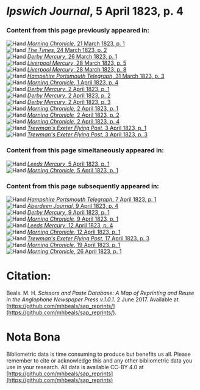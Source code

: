# *Ipswich Journal*, 5 April 1823, p. 4  
  
### Content from this page previously appeared in:  
![Hand](http://scissorsandpaste.net/wp-content/uploads/2017/06/smallhandpointer.png) [*Morning Chronicle*, 21 March 1823, p. 1](https://mhbeals.github.io/sap_html/Morning-Chronicle/Morning-Chronicle-21-March-1823-p-1)  
![Hand](http://scissorsandpaste.net/wp-content/uploads/2017/06/smallhandpointer.png) [*The Times*, 24 March 1823, p. 2](https://mhbeals.github.io/sap_html/The-Times/The-Times-24-March-1823-p-2)  
![Hand](http://scissorsandpaste.net/wp-content/uploads/2017/06/smallhandpointer.png) [*Derby Mercury*, 26 March 1823, p. 1](https://mhbeals.github.io/sap_html/Derby-Mercury/Derby-Mercury-26-March-1823-p-1)  
![Hand](http://scissorsandpaste.net/wp-content/uploads/2017/06/smallhandpointer.png) [*Liverpool Mercury*, 28 March 1823, p. 5](https://mhbeals.github.io/sap_html/Liverpool-Mercury/Liverpool-Mercury-28-March-1823-p-5)  
![Hand](http://scissorsandpaste.net/wp-content/uploads/2017/06/smallhandpointer.png) [*Liverpool Mercury*, 28 March 1823, p. 8](https://mhbeals.github.io/sap_html/Liverpool-Mercury/Liverpool-Mercury-28-March-1823-p-8)  
![Hand](http://scissorsandpaste.net/wp-content/uploads/2017/06/smallhandpointer.png) [*Hampshire Portsmouth Telegraph*, 31 March 1823, p. 3](https://mhbeals.github.io/sap_html/Hampshire-Portsmouth-Telegraph/Hampshire-Portsmouth-Telegraph-31-March-1823-p-3)  
![Hand](http://scissorsandpaste.net/wp-content/uploads/2017/06/smallhandpointer.png) [*Morning Chronicle*, 1 April 1823, p. 4](https://mhbeals.github.io/sap_html/Morning-Chronicle/Morning-Chronicle-1-April-1823-p-4)  
![Hand](http://scissorsandpaste.net/wp-content/uploads/2017/06/smallhandpointer.png) [*Derby Mercury*, 2 April 1823, p. 1](https://mhbeals.github.io/sap_html/Derby-Mercury/Derby-Mercury-2-April-1823-p-1)  
![Hand](http://scissorsandpaste.net/wp-content/uploads/2017/06/smallhandpointer.png) [*Derby Mercury*, 2 April 1823, p. 2](https://mhbeals.github.io/sap_html/Derby-Mercury/Derby-Mercury-2-April-1823-p-2)  
![Hand](http://scissorsandpaste.net/wp-content/uploads/2017/06/smallhandpointer.png) [*Derby Mercury*, 2 April 1823, p. 3](https://mhbeals.github.io/sap_html/Derby-Mercury/Derby-Mercury-2-April-1823-p-3)  
![Hand](http://scissorsandpaste.net/wp-content/uploads/2017/06/smallhandpointer.png) [*Morning Chronicle*, 2 April 1823, p. 1](https://mhbeals.github.io/sap_html/Morning-Chronicle/Morning-Chronicle-2-April-1823-p-1)  
![Hand](http://scissorsandpaste.net/wp-content/uploads/2017/06/smallhandpointer.png) [*Morning Chronicle*, 2 April 1823, p. 2](https://mhbeals.github.io/sap_html/Morning-Chronicle/Morning-Chronicle-2-April-1823-p-2)  
![Hand](http://scissorsandpaste.net/wp-content/uploads/2017/06/smallhandpointer.png) [*Morning Chronicle*, 2 April 1823, p. 4](https://mhbeals.github.io/sap_html/Morning-Chronicle/Morning-Chronicle-2-April-1823-p-4)  
![Hand](http://scissorsandpaste.net/wp-content/uploads/2017/06/smallhandpointer.png) [*Trewman's Exeter Flying Post*, 3 April 1823, p. 1](https://mhbeals.github.io/sap_html/Trewman's-Exeter-Flying-Post/Trewman's-Exeter-Flying-Post-3-April-1823-p-1)  
![Hand](http://scissorsandpaste.net/wp-content/uploads/2017/06/smallhandpointer.png) [*Trewman's Exeter Flying Post*, 3 April 1823, p. 3](https://mhbeals.github.io/sap_html/Trewman's-Exeter-Flying-Post/Trewman's-Exeter-Flying-Post-3-April-1823-p-3)  
  
### Content from this page simeltaneously appeared in:  
![Hand](http://scissorsandpaste.net/wp-content/uploads/2017/06/smallhandpointer.png) [*Leeds Mercury*, 5 April 1823, p. 1](https://mhbeals.github.io/sap_html/Leeds-Mercury/Leeds-Mercury-5-April-1823-p-1)  
![Hand](http://scissorsandpaste.net/wp-content/uploads/2017/06/smallhandpointer.png) [*Morning Chronicle*, 5 April 1823, p. 1](https://mhbeals.github.io/sap_html/Morning-Chronicle/Morning-Chronicle-5-April-1823-p-1)  
  
### Content from this page subsequently appeared in:  
![Hand](http://scissorsandpaste.net/wp-content/uploads/2017/06/smallhandpointer.png) [*Hampshire Portsmouth Telegraph*, 7 April 1823, p. 1](https://mhbeals.github.io/sap_html/Hampshire-Portsmouth-Telegraph/Hampshire-Portsmouth-Telegraph-7-April-1823-p-1)  
![Hand](http://scissorsandpaste.net/wp-content/uploads/2017/06/smallhandpointer.png) [*Aberdeen Journal*, 9 April 1823, p. 4](https://mhbeals.github.io/sap_html/Aberdeen-Journal/Aberdeen-Journal-9-April-1823-p-4)  
![Hand](http://scissorsandpaste.net/wp-content/uploads/2017/06/smallhandpointer.png) [*Derby Mercury*, 9 April 1823, p. 1](https://mhbeals.github.io/sap_html/Derby-Mercury/Derby-Mercury-9-April-1823-p-1)  
![Hand](http://scissorsandpaste.net/wp-content/uploads/2017/06/smallhandpointer.png) [*Morning Chronicle*, 9 April 1823, p. 1](https://mhbeals.github.io/sap_html/Morning-Chronicle/Morning-Chronicle-9-April-1823-p-1)  
![Hand](http://scissorsandpaste.net/wp-content/uploads/2017/06/smallhandpointer.png) [*Leeds Mercury*, 12 April 1823, p. 4](https://mhbeals.github.io/sap_html/Leeds-Mercury/Leeds-Mercury-12-April-1823-p-4)  
![Hand](http://scissorsandpaste.net/wp-content/uploads/2017/06/smallhandpointer.png) [*Morning Chronicle*, 12 April 1823, p. 1](https://mhbeals.github.io/sap_html/Morning-Chronicle/Morning-Chronicle-12-April-1823-p-1)  
![Hand](http://scissorsandpaste.net/wp-content/uploads/2017/06/smallhandpointer.png) [*Trewman's Exeter Flying Post*, 17 April 1823, p. 3](https://mhbeals.github.io/sap_html/Trewman's-Exeter-Flying-Post/Trewman's-Exeter-Flying-Post-17-April-1823-p-3)  
![Hand](http://scissorsandpaste.net/wp-content/uploads/2017/06/smallhandpointer.png) [*Morning Chronicle*, 19 April 1823, p. 1](https://mhbeals.github.io/sap_html/Morning-Chronicle/Morning-Chronicle-19-April-1823-p-1)  
![Hand](http://scissorsandpaste.net/wp-content/uploads/2017/06/smallhandpointer.png) [*Morning Chronicle*, 26 April 1823, p. 1](https://mhbeals.github.io/sap_html/Morning-Chronicle/Morning-Chronicle-26-April-1823-p-1)  


# Citation: 

Beals. M. H. *Scissors and Paste Database: A Map of Reprinting and Reuse in the Anglophone Newspaper Press v.1.0.1.* 2 June 2017. Available at [https://github.com/mhbeals/sap_reprints/](https://github.com/mhbeals/sap_reprints/). 

# Nota Bona

Bibliometric data is time consuming to produce but benefits us all. Please remember to cite or acknowledge this and any other bibliometric data you use in your research. All data is available CC-BY 4.0 at [https://github.com/mhbeals/sap_reprints](https://github.com/mhbeals/sap_reprints)